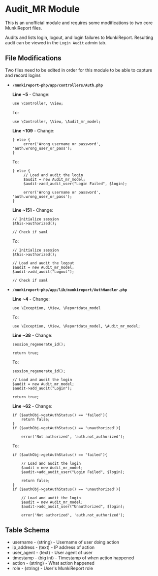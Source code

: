Audit_MR Module
==============

This is an unofficial module and requires some modifications to two core MunkiReport files.

Audits and lists login, logout, and login failures to MunkiReport. Resulting audit can be viewed in the `Login Audit` admin tab.



 
File Modifications
---
Two files need to be edited in order for this module to be able to capture and record logins

* **`/munkireport-php/app/controllers/Auth.php`**

	**Line ~5** - Change: 
	
	`use \Controller, \View;`
	
	To: 
	
	`use \Controller, \View, \Audit_mr_model;`

	**Line ~109** - Change: 
			  
	```
	} else {
	     error('Wrong username or password', 'auth.wrong_user_or_pass');
	}
	```
	
	To: 
	
	```
	} else {
	     // Load and audit the login
	     $audit = new Audit_mr_model;
	     $audit->add_audit_user("Login Failed", $login);
	
	     error('Wrong username or password', 'auth.wrong_user_or_pass');
	}
	```

	**Line ~151** - Change: 
			  
	```
	// Initialize session
	$this->authorized();

	// Check if saml
	```
	
	To: 
	
	```
	// Initialize session
	$this->authorized();

	// Load and audit the logout
	$audit = new Audit_mr_model;
	$audit->add_audit("Logout");

	// Check if saml
	```

* **`/munkireport-php/app/lib/munkireport/AuthHandler.php`**

	**Line ~4** - Change: 
	
	`use \Exception, \View, \Reportdata_model`
	
	To: 
	
	`use \Exception, \View, \Reportdata_model, \Audit_mr_model;`

	**Line ~38** - Change: 
			  
	```
	session_regenerate_id();

	return true;
	```
	
	To: 
	
	```
	session_regenerate_id();

	// Load and audit the login
	$audit = new Audit_mr_model;
	$audit->add_audit("Login");

	return true;
	```
	
	
	**Line ~62** - Change:
  
	```
	if ($authObj->getAuthStatus() == 'failed'){
		return false;
	}
	if ($authObj->getAuthStatus() == 'unauthorized'){

		error('Not authorized', 'auth.not_authorized');
	```
	
	
	To: 

	```
	if ($authObj->getAuthStatus() == 'failed'){

		// Load and audit the login
		$audit = new Audit_mr_model;
		$audit->add_audit_user("Login Failed", $login);

		return false;
	}
	if ($authObj->getAuthStatus() == 'unauthorized'){

		// Load and audit the login
		$audit = new Audit_mr_model;
		$audit->add_audit_user("Unauthorized", $login);

		error('Not authorized', 'auth.not_authorized');
	```

Table Schema
---
* username - (string) - Username of user doing action
* ip_address - (text) - IP address of action
* user_agent - (text) - User agent of user
* timestamp - (big int) - Timestamp of when action happened
* action - (string) - What action happened
* role - (string) - User's MunkiReport role
